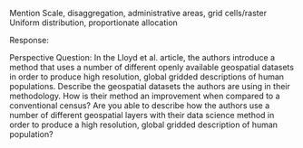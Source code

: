 Mention Scale, disaggregation, administrative areas, grid cells/raster
Uniform distribution, proportionate allocation

Response:

Perspective Question: In the Lloyd et al. article, the authors introduce a method that uses a number of different openly available geospatial datasets
in order to produce high resolution, global gridded descriptions of human populations. Describe the geospatial datasets the authors are using in their
methodology. How is their method an improvement when compared to a conventional census? Are you able to describe how the authors use a number of different
geospatial layers with their data science method in order to produce a high resolution, global gridded description of human population?
